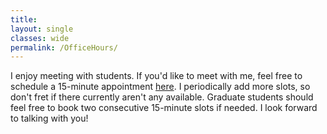 ```yaml
---
title: 
layout: single
classes: wide
permalink: /OfficeHours/
---
```

I enjoy meeting with students. If you'd like to meet with me, feel free to schedule a 15-minute appointment [here](https://calendar.google.com/calendar/u/0/selfsched?sstoken=UU9RaXp0Q1JwTHVvfGRlZmF1bHR8M2M0M2E3ZDkyYzNlMWFmMzdiZWQ4MWNhYTUwYTNkZjU). I periodically add more slots, so don't fret if there currently aren't any available. Graduate students should feel free to book two consecutive 15-minute slots if needed. I look forward to talking with you!
